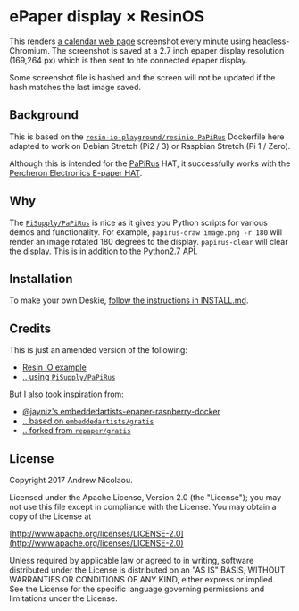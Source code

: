 # ePaper display × ResinOS

This renders [a calendar web page](https://the-day-today.glitch.me/) screenshot every minute using headless-Chromium. The screenshot is saved at a 2.7 inch epaper display resolution (169,264 px) which is then sent to hte connected epaper display.

Some screenshot file is hashed and the screen will not be updated if the hash matches the last image saved.

## Background 

This is based on the [`resin-io-playground/resinio-PaPiRus`](https://github.com/resin-io-playground/resinio-PaPiRus) Dockerfile here adapted to work on Debian Stretch (Pi2 / 3) or Raspbian Stretch (Pi 1 / Zero).

Although this is intended for the [PaPiRus](https://www.pi-supply.com/product/papirus-epaper-eink-screen-hat-for-raspberry-pi/) HAT, it successfully works with the [Percheron Electronics E-paper HAT](http://www.percheron-electronics.uk/shop/e-paper-hat/).

## Why

The [`PiSupply/PaPiRus`](https://github.com/PiSupply/PaPiRus) is nice as it gives you Python scripts for various demos and functionality. For example, `papirus-draw image.png -r 180` will render an image rotated 180 degrees to the display. `papirus-clear` will clear the display. This is in addition to the Python2.7 API.

## Installation

To make your own Deskie, [follow the instructions in INSTALL.md](INSTALL.md).

## Credits

This is just an amended version of the following:

- [Resin IO example](https://github.com/resin-io-playground/resinio-PaPiRus)
- [.. using `PiSupply/PaPiRus`](https://github.com/PiSupply/PaPiRus)

But I also took inspiration from:

- [@jayniz's embeddedartists-epaper-raspberry-docker](https://github.com/jayniz/embeddedartists-epaper-raspberry-docker)
- [.. based on `embeddedartists/gratis`](https://github.com/embeddedartists/gratis)
- [.. forked from `repaper/gratis`](https://github.com/repaper/gratis/)

## License

Copyright 2017 Andrew Nicolaou.

Licensed under the Apache License, Version 2.0 (the "License");
you may not use this file except in compliance with the License.
You may obtain a copy of the License at

[http://www.apache.org/licenses/LICENSE-2.0](http://www.apache.org/licenses/LICENSE-2.0)

Unless required by applicable law or agreed to in writing, software
distributed under the License is distributed on an "AS IS" BASIS,
WITHOUT WARRANTIES OR CONDITIONS OF ANY KIND, either express or implied.
See the License for the specific language governing permissions and
limitations under the License.
